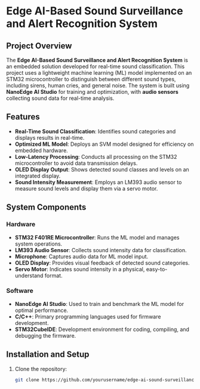 # Edge AI-Based Sound Surveillance and Alert Recognition System

## Project Overview
The **Edge AI-Based Sound Surveillance and Alert Recognition System** is an embedded solution developed for real-time sound classification. This project uses a lightweight machine learning (ML) model implemented on an STM32 microcontroller to distinguish between different sound types, including sirens, human cries, and general noise. The system is built using **NanoEdge AI Studio** for training and optimization, with **audio sensors** collecting sound data for real-time analysis.

## Features
- **Real-Time Sound Classification**: Identifies sound categories and displays results in real-time.
- **Optimized ML Model**: Deploys an SVM model designed for efficiency on embedded hardware.
- **Low-Latency Processing**: Conducts all processing on the STM32 microcontroller to avoid data transmission delays.
- **OLED Display Output**: Shows detected sound classes and levels on an integrated display.
- **Sound Intensity Measurement**: Employs an LM393 audio sensor to measure sound levels and display them via a servo motor.

## System Components
### Hardware
- **STM32 F401RE Microcontroller**: Runs the ML model and manages system operations.
- **LM393 Audio Sensor**: Collects sound intensity data for classification.
- **Microphone**: Captures audio data for ML model input.
- **OLED Display**: Provides visual feedback of detected sound categories.
- **Servo Motor**: Indicates sound intensity in a physical, easy-to-understand format.

### Software
- **NanoEdge AI Studio**: Used to train and benchmark the ML model for optimal performance.
- **C/C++**: Primary programming languages used for firmware development.
- **STM32CubeIDE**: Development environment for coding, compiling, and debugging the firmware.

## Installation and Setup
1. Clone the repository:
   ```bash
   git clone https://github.com/yourusername/edge-ai-sound-surveillance.git
